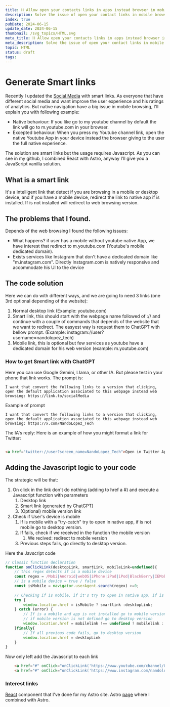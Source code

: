 ```yaml
---
title: ⛓️ Allow open your contacts links in apps instead browser in mobile navigation
description: Solve the issue of open your contact links in mobile browsing, allow open the hyperlink in native app if is available or open in browser if clients are surfing in a desktop or you don't have the app
index: true
pubDate: 2024-06-15
update_date: 2024-06-15
thumbnail: /svg_topics/HTML.svg
meta_title: ⛓️ Allow open your contacts links in apps instead browser in mobile navigation
meta_description: Solve the issue of open your contact links in mobile browsing, allow open the hyperlink in native app if is available or open in browser if clients are surfing in a desktop or you don't have the app
topic: HTML
status: draft
tags:
---
```

# Generate Smart links

Recently I updated the [Social Media](https://nandolopez.github.io/contact) with smart links. As everyone that have different social media and want improve the user experience and his ratings of analytics. But native navigation have a big issue in mobile browsing, I'll explain you with following example:
- Native behaviour: If you like go to my youtube channel by default the link will go to m.youtube.com in your browser.
- Excepted behaviour: When you press my Youtube channel link, open the native Youtube App in your device instead the browser giving to the user the full native experience.

The solution are smart links but the usage requires Javascript. As you can see in my github, I combined React with Astro, anyway I'll give you a JavaScript vanilla solution.
## What is a smart link

It's a intelligent link that detect if you are browsing in a mobile or desktop device, and if you have a mobile device, redirect the link to native app if is installed. If is not installed will redirect to web browsing version.

## The problems that I found.

Depends of the web browsing I found the following issues:
- What happens? if user has a mobile without youtube native App, we have interest that redirect to m.youtube.com (Youtube's mobile dedicated domain).
- Exists services like Instagram that don't have a dedicated domain like "m.instagram.com". Directly Instagram.com is natively responsive and accommodate his UI to the device

## The code solution
Here we can do with different ways, and we are going to need 3 links (one 3rd optional depending of the website):
1. Normal desktop link (Example: youtube.com)
2. Smart link, this should start with the webpage name followed of :// and continue with a couple of commands that depends of the website that we want to redirect. The easyest way is request them to ChatGPT with bellow prompt. (Example: instagram://user?username=nandolopez_tech)
3. Mobile link, this is optional but few services as youtube have a dedicated domain for his web version (example: m.youtube.com)


### How to get Smart link with ChatGPT

Here you can use Google Gemini, Llama, or other IA. But please test in your phone that link works. The prompt is:
```
I want that convert the following links to a version that clicking, open the default application associated to this webpage instead web browsing: https://link.to/socialMedia
```

Example of prompt
```
I want that convert the following links to a version that clicking, open the default application associated to this webpage instead web browsing: https://x.com/NandoLopez_Tech
```

The IA's reply:
Here is an example of how you might format a link for Twitter:

```html

<a href="twitter://user?screen_name=NandoLopez_Tech">Open in Twitter App</a>

```

## Adding the Javascript logic to your code

The strategic will be that:
1. On click in the link don't do nothing (adding to href a #) and execute a Javascript function with parameters
	1. Desktop link
	2. Smart link (generated by ChatGPT)
	3. (Optional) mobile version link
2. Check if User's device is mobile
	1. If is mobile with a "try-catch" try to open in native app, if is not mobile go to desktop version.
	2. If fails, check if we received in the function the mobile version
		1. We recived: redirect to mobile version
	3. Previous steps fails, go directly to desktop version.


Here the Javscript code 

```JavaScript
// Classic function declaration
function onClickLink(desktopLink, smartLink, mobileLink=undefined){
	// this regex detects if is a mobile device
	const regex = /Mobi|Android|webOS|iPhone|iPad|iPod|BlackBerry|IEMobile|Opera Mini/i;
	// is a mobile device = true / false
    const isMobile = navigator.userAgent.search(regex) >=0;
  
	// Checking if is mobile, if it's try to open in native app, if is desktop go to desktop version
    try {
        window.location.href = isMobile ? smartlink :desktopLink;
    } catch (error) {
		// If is a mobile and app is not installed go to mobile version
		// if mobile version is not defined go to desktop version
        window.location.href = mobilelink !== undefined ? mobilelink : desktopLink
    }finally{
		// If all previous code fails, go to desktop version
        window.location.href = desktopLink        
    }
}

```

Now only left add the Javascript to each link
```html
	<a href="#" onClick="onClickLink('https://www.youtube.com/channel/UCg4pdmmXX07n89Axjm41Gqw','vnd.youtube://channel/UCg4pdmmXX07n89Axjm41Gqw','https://m.youtube.com/channel/UCg4pdmmXX07n89Axjm41Gqw')"> Got o my Youtube profile </a>
	<a href="#" onClick="onClickLink('https://www.instagram.com/nandolopez_tech','instagram://user?username=nandolopez_tech')"> Visit my instagram </a>
```

### Interest links
[React](https://github.com/nandolopez/nandolopez.github.io/blob/main/src/components/react/SmartLink.tsx) component that I've done for my Astro site.
Astro [page](https://github.com/nandolopez/nandolopez.github.io/blob/main/src/pages/contact.astro) where I combined with Astro.